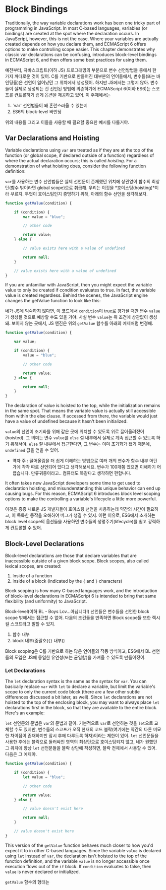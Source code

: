 
# Block Bindings

Traditionally, the way variable declarations work has been one tricky part of programming in JavaScript.
In most C-based languages, variables (or bindings) are created at the spot where the declaration occurs.
In JavaScript, however, this is not the case. Where your variables are actually created depends on how you declare them,
and ECMAScript 6 offers options to make controlling scope easier.
This chapter demonstrates why classic var declarations can be confusing,
introduces block-level bindings in ECMAScript 6, and then offers some best practices for using them.

예전부터, 자바스크립트(이하 JS) 프로그래밍의 부분으로 변수 선언방법들 중에서 한 가지 까다로운 것이 있어.
C를 기반으로 만들어진 대부분의 언어들에서, 변수들(또는 바인딩들)은 선언이 일어났던 그 위치에서 생성됐어.
하지만 JS에서는 그렇지 않아. 변수들이 실제로 생성되는 건 선언된 방법에 의존하기에
ECMAScript 6(이하 ES6)는 스코프를 컨트롤하기 쉽게 옵션을 제공하고 있어.
이 주제에서는

1. 'var' 선언법들이 왜 혼란스러울 수 있는지
2. ES6의 block-level 바인딩

위의 내용들 그리고 이들을 사용할 때 필요할 중요한 예시를 다룰거야.


## Var Declarations and Hoisting

Variable declarations using `var` are treated as if they are at the top of the function
(or global scope, if declared outside of a function) regardless of where the actual declaration occurs; this is called *hoisting*.
For a demonstration of what hoisting does, consider the following function definition:

`var`를 사용하는 변수 선언법들은 실제 선언문이 존재했던 위치에 상관없이 함수의 최상단(함수 밖이라면 global scope)으로 취급해.
우리는 이것을 *호이스팅(hoisting)*이라 부르지.
무엇이 호이스팅인지 증명하기 위해, 아래의 함수 선언을 생각해보자.

```js
function getValue(condition) {

    if (condition) {
        var value = "blue";

        // other code

        return value;
    } else {

        // value exists here with a value of undefined

        return null;
    }

    // value exists here with a value of undefined
}
```

If you are unfamiliar with JavaScript,
then you might expect the variable value to only be created if condition evaluates to true.
In fact, the variable value is created regardless.
Behind the scenes, the JavaScript engine changes the getValue function to look like this:

네가 JS에 익숙하지 않다면, 이 코드에서 `condition`이 true로 평가될 때만 변수 `value`가 생성될 것으로 예상할 수도 있을 거야.
사실 변수 `value`는 위 조건에 상관없이 생성돼.
보이지 않는 곳에서, JS 엔진은 위의 `getValue` 함수를 아래의 예제처럼 변경해.

```js
function getValue(condition) {

    var value;

    if (condition) {
        value = "blue";

        // other code

        return value;
    } else {

        return null;
    }
}
```

The declaration of value is hoisted to the top, while the initialization remains in the same spot.
That means the variable value is actually still accessible from within the else clause.
If accessed from there, the variable would just have a value of undefined because it hasn't been initialized.

`value`의 선언이 초기화를 위해 같은 곳에 위치할 수 있도록 위로 끌어올려졌어(hoisted).
그 의미는 변수 `value`를 `else` 절 내부에서 실제로 계속 접근할 수 있도록 하기 위해서야.
`else` 절 내부에서 접근한다면, 그 변수는 이미 초기화가 됐기 때문에, `undefined` 값을 얻을 수 있어.

* 역자 주 : 끌어올림을 더 쉽게 이해하는 방법으로 여러 개의 변수가 함수 내부 어딘가에 각각 따로 선언되어 있다고 생각해보세요.
변수가 100개쯤 있으면 이해하기 어렵습니다. 만류귀종이라고.. 컴퓨터도 똑같다고 생각하면 편합니다.

It often takes new JavaScript developers some time to get used to declaration hoisting,
and misunderstanding this unique behavior can end up causing bugs.
For this reason, ECMAScript 6 introduces block level scoping options to make the controlling a variable's lifecycle a little more powerful.

이것은 종종 새로운 JS 개발자들이 호이스팅 선언을 사용하는데 약간의 시간이 필요하고,
이 독특한 동작을 오해하여 버그가 생길 수 있지.
이런 이유로, ES6에서 소개하는 block level scope의 옵션들을 사용하면 변수들의 생명주기(lifecycle)를 쉽고 강력하게 컨트롤할 수 있어.


## Block-Level Declarations

Block-level declarations are those that declare variables that are inaccessible outside of a given block scope.
Block scopes, also called lexical scopes, are created:

1. Inside of a function
1. Inside of a block (indicated by the `{` and `}` characters)

Block scoping is how many C-based languages work,
and the introduction of block-level declarations in ECMAScript 6 is intended to bring that same flexibility (and uniformity) to JavaScript.

Block-level(이하 BL - Boys Lov...아닙니다!) 선언들은 변수들을 선언한 block scope 밖에서는 접근할 수 없어.
다음의 조건들을 만족하면 Block scope들 또한 렉시컬 스코프라고 말할 수 있지.

1. 함수 내부
2. block 내부(중괄호(`{}` 내부))

Block scoping은 C를 기반으로 하는 많은 언어들의 작동 방식이고,
ES6에서 BL 선언들의 도입은 JS에 동일한 유연성(또는 균일함)을 가져올 수 있도록 만들어졌어.


### Let Declarations

The `let` declaration syntax is the same as the syntax for `var`.
You can basically replace `var` with `let` to declare a variable,
but limit the variable's scope to only the current code block (there are a few other subtle differences discussed a bit later, as well).
Since `let` declarations are not hoisted to the top of the enclosing block,
you may want to always place `let` declarations first in the block, so that they are available to the entire block. Here's an example:

`let` 선언문의 문법은 `var`의 문법과 같아. 기본적으로 `var`로 선언하는 것을 `let`으로 교체할 수도 있지만,
변수들의 스코프가 오직 현재의 코드 블락(여기에는 약간의 다른 미묘한 차이점이 존재하지만 잠시 후에 다루도록 하자)이라는 제한이 있어.
`let` 선언문들을 사용한 후에는 블락으로 둘러싸인 영역의 최상단으로 호이스팅되지 않고,
네가 원했던 그 위치에 항상 `let` 선언문들을 블락 상단에 작성하면, 블락 전체에서 사용할 수 있어.
다음은 그 예제야.

```js
function getValue(condition) {

    if (condition) {
        let value = "blue";

        // other code

        return value;
    } else {

        // value doesn't exist here

        return null;
    }

    // value doesn't exist here
}
```

This version of the `getValue` function behaves much closer to how you'd expect it to in other C-based languages.
Since the variable `value` is declared using `let` instead of `var`,
the declaration isn't hoisted to the top of the function definition,
and the variable `value` is no longer accessible once execution flows out of the `if` block.
If `condition` evaluates to false, then `value` is never declared or initialized.

`getValue` 함수의 형태는






























































